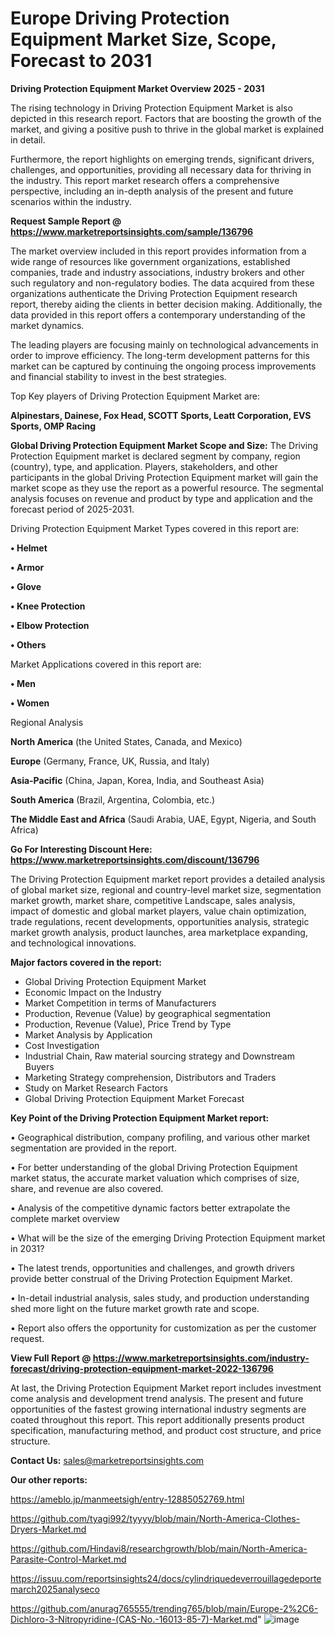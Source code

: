 # Europe Driving Protection Equipment Market Size, Scope, Forecast to 2031

<Strong> Driving Protection Equipment Market Overview 2025 - 2031</strong>

The rising technology in Driving Protection Equipment Market is also depicted in this research report. Factors that are boosting the growth of the market, and giving a positive push to thrive in the global market is explained in detail.

Furthermore, the report highlights on emerging trends, significant drivers, challenges, and opportunities, providing all necessary data for thriving in the industry. This report market research offers a comprehensive perspective, including an in-depth analysis of the present and future scenarios within the industry.

<strong>Request Sample Report @ <a href=https://www.marketreportsinsights.com/sample/136796>https://www.marketreportsinsights.com/sample/136796</a></strong>

The market overview included in this report provides information from a wide range of resources like government organizations, established companies, trade and industry associations, industry brokers and other such regulatory and non-regulatory bodies. The data acquired from these organizations authenticate the Driving Protection Equipment research report, thereby aiding the clients in better decision making. Additionally, the data provided in this report offers a contemporary understanding of the market dynamics.

The leading players are focusing mainly on technological advancements in order to improve efficiency. The long-term development patterns for this market can be captured by continuing the ongoing process improvements and financial stability to invest in the best strategies.

Top Key players of Driving Protection Equipment Market are:

<strong>Alpinestars, Dainese, Fox Head, SCOTT Sports, Leatt Corporation, EVS Sports, OMP Racing</strong>

<strong><b>Global Driving Protection Equipment Market Scope and Size:</b></strong>
The Driving Protection Equipment market is declared segment by company, region (country), type, and application. Players, stakeholders, and other participants in the global Driving Protection Equipment market will gain the market scope as they use the report as a powerful resource. The segmental analysis focuses on revenue and product by type and application and the forecast period of 2025-2031.

Driving Protection Equipment Market Types covered in this report are:

<strong>• Helmet

• Armor

• Glove

• Knee Protection

• Elbow Protection

• Others</strong>

Market Applications covered in this report are:

<strong>• Men

• Women</strong> 

Regional Analysis

<strong>North America</strong> (the United States, Canada, and Mexico)

<strong>Europe</strong> (Germany, France, UK, Russia, and Italy)

<strong>Asia-Pacific</strong> (China, Japan, Korea, India, and Southeast Asia)

<strong>South America</strong> (Brazil, Argentina, Colombia, etc.)

<strong>The Middle East and Africa</strong> (Saudi Arabia, UAE, Egypt, Nigeria, and South Africa)

<strong>Go For Interesting Discount Here: <a href=https://www.marketreportsinsights.com/discount/136796>https://www.marketreportsinsights.com/discount/136796</a></strong>

The Driving Protection Equipment market report provides a detailed analysis of global market size, regional and country-level market size, segmentation market growth, market share, competitive Landscape, sales analysis, impact of domestic and global market players, value chain optimization, trade regulations, recent developments, opportunities analysis, strategic market growth analysis, product launches, area marketplace expanding, and technological innovations.

<strong><b>Major factors covered in the report:</b></strong>
<ul>
  <li>Global Driving Protection Equipment Market </li>
  <li>Economic Impact on the Industry</li>
  <li>Market Competition in terms of Manufacturers</li>
  <li>Production, Revenue (Value) by geographical segmentation</li>
  <li>Production, Revenue (Value), Price Trend by Type</li>
  <li>Market Analysis by Application</li>
  <li>Cost Investigation</li>
  <li>Industrial Chain, Raw material sourcing strategy and Downstream Buyers</li>
  <li>Marketing Strategy comprehension, Distributors and Traders</li>
  <li>Study on Market Research Factors</li>
  <li>Global Driving Protection Equipment Market Forecast</li>
</ul>

<strong><b>Key Point of the Driving Protection Equipment Market report:</b></strong>

• Geographical distribution, company profiling, and various other market segmentation are provided in the report.

• For better understanding of the global Driving Protection Equipment market status, the accurate market valuation which comprises of size, share, and revenue are also covered.

• Analysis of the competitive dynamic factors better extrapolate the complete market overview

• What will be the size of the emerging Driving Protection Equipment market in 2031?

• The latest trends, opportunities and challenges, and growth drivers provide better construal of the Driving Protection Equipment Market.

• In-detail industrial analysis, sales study, and production understanding shed more light on the future market growth rate and scope.

• Report also offers the opportunity for customization as per the customer request.

<strong><b>View Full Report @ <a href=https://www.marketreportsinsights.com/industry-forecast/driving-protection-equipment-market-2022-136796>https://www.marketreportsinsights.com/industry-forecast/driving-protection-equipment-market-2022-136796</a></b></strong>


At last, the Driving Protection Equipment Market report includes investment come analysis and development trend analysis. The present and future opportunities of the fastest growing international industry segments are coated throughout this report. This report additionally presents product specification, manufacturing method, and product cost structure, and price structure.

<strong>Contact Us:</strong>
sales@marketreportsinsights.com

<strong>Our other reports:</strong>

<a href=https://ameblo.jp/manmeetsigh/entry-12885052769.html>https://ameblo.jp/manmeetsigh/entry-12885052769.html</a>

<a href=https://github.com/tyagi992/tyyyy/blob/main/North-America-Clothes-Dryers-Market.md>https://github.com/tyagi992/tyyyy/blob/main/North-America-Clothes-Dryers-Market.md</a>

<a href=https://github.com/Hindavi8/researchgrowth/blob/main/North-America-Parasite-Control-Market.md>https://github.com/Hindavi8/researchgrowth/blob/main/North-America-Parasite-Control-Market.md</a>

<a href=https://issuu.com/reportsinsights24/docs/cylindriquedeverrouillagedeportemarch2025analyseco>https://issuu.com/reportsinsights24/docs/cylindriquedeverrouillagedeportemarch2025analyseco</a>

<a href=https://github.com/anurag765555/trending765/blob/main/Europe-2%2C6-Dichloro-3-Nitropyridine-(CAS-No.-16013-85-7)-Market.md>https://github.com/anurag765555/trending765/blob/main/Europe-2%2C6-Dichloro-3-Nitropyridine-(CAS-No.-16013-85-7)-Market.md</a>"
![image](https://github.com/user-attachments/assets/9c3d2ffd-52f2-4cb4-9ad8-f89c873dccf6)
